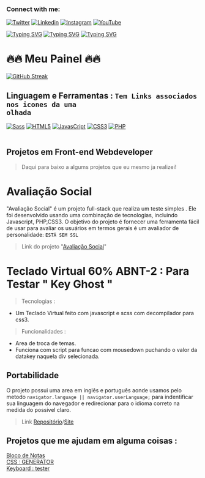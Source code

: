 ### Connect with me:
[![Twitter](https://img.shields.io/badge/Twitter-1DA1F2?style=for-the-badge&logo=twitter&logoColor=white)]( https://twitter.com/_srtouma)
[![Linkedin](	https://img.shields.io/badge/LinkedIn-0077B5?style=for-the-badge&logo=linkedin&logoColor=white)](https://www.linkedin.com/in/lucas-henrique-9a731b254/)
[![Instagram](https://img.shields.io/badge/Instagram-E4405F?style=for-the-badge&logo=instagram&logoColor=white)](https://www.instagram.com/lucasbrazilianman/)
[![YouTube](https://img.shields.io/badge/YouTube-FF0000?style=for-the-badge&logo=youtube&logoColor=white)](https://www.youtube.com/channel/UCJl66HCYI3ClojPwhPdI9VA)

[![Typing SVG](https://readme-typing-svg.demolab.com?font=Fira+Code&size=42&duration=2&pause=1000&color=F70000&center=true&random=false&width=1200&height=155&lines=++++++++++++++++++++Ol%C3%A1+!+Eu+sou+o+Lucas+%F0%9F%96%90%EF%B8%8F+)](https://git.io/typing-svg)
[![Typing SVG](https://readme-typing-svg.demolab.com?font=Fira+Code&size=36&pause=1000&color=F70000&center=true&random=false&width=1200&height=155&lines=Entusiasta+em+front-end%2C+que+estuda+solo+aut%C3%B4nomo+.;Nas+horas+vagas+sou+produtor+de+conte%C3%BAdo+)](https://git.io/typing-svg)
[![Typing SVG](https://readme-typing-svg.demolab.com?font=Fira+Code&size=36&duration=1&pause=1000&color=F70000&center=true&random=false&width=1200&height=155&lines=Sou+PCD+-+S%C3%ADndrome+de+Asperger%F0%9F%91%A8%E2%80%8D%F0%9F%91%A6)](https://git.io/typing-svg)
### <p style="display:none;"> Mas mesmo pelas complexidadades a internet tem muito conteúdo por ai de facil acesso e quem se dedica encontra uma forma de aprender.</p>
# 🔥🔥 Meu Painel 🔥🔥
[![GitHub Streak](https://streak-stats.demolab.com?user=touma0dev&theme=gruvbox-duo)](https://git.io/streak-stats)<br>
## Linguagem e Ferramentas : <code>Tem Links associados nos icones da uma olhada</code>
[![Sass]( https://img.shields.io/badge/Sass-CC6699?style=for-the-badge&logo=sass&logoColor=white)](https://github.com/touma0dev/scss-userfuly-route/tree/main)
[![HTML5](  https://img.shields.io/badge/HTML5-E34F26?style=for-the-badge&logo=html5&logoColor=white)]( https://github.com/touma0dev/clock-full-time)
[![JavasCript](https://img.shields.io/badge/JavaScript-323330?style=for-the-badge&logo=javascript&logoColor=F7DF1E)]( https://github.com/touma0dev/function-javascript-)
[![CSS3](https://img.shields.io/badge/CSS3-1572B6?style=for-the-badge&logo=css3&logoColor=white)]( https://github.com/touma0dev/css-helping-typs)
[![PHP](https://img.shields.io/badge/PHP-777BB4?style=for-the-badge&logo=php&logoColor=white)](https://github.com/touma0dev/full-stack-projects/tree/main/Avaliation%20Social)
<br />
<br />

## Projetos em Front-end Webdeveloper
> Daqui para baixo a algums projetos que eu mesmo ja realizei!
# Avaliação Social
"Avaliação Social" é um projeto full-stack que realiza um teste simples . Ele foi desenvolvido usando uma combinação de tecnologias, incluindo Javascript, PHP,CSS3. O objetivo do projeto é fornecer uma ferramenta fácil de usar para avaliar os usuários em termos gerais é um avaliador de personalidade:
`ESTÁ SEM SSL`
>Link do projeto "[Avaliação Social](https://dhardware.rf.gd/formulario?i=1)"

# Teclado Virtual 60% ABNT-2 : Para Testar " Key Ghost "
> Tecnologias :
- Um Teclado Virtual feito com javascript e scss com decompilador para css3.
> Funcionalidades :<br>
 - Area de troca de temas.
 - Funciona com script para funcao com mousedown puchando o valor da datakey naquela div selecionada.
## Portabilidade 
O projeto possui uma area em inglês e português aonde usamos pelo metodo ```navigator.language || navigator.userLanguage;``` para indentificar sua linguagem do navegador e redirecionar para o idioma correto na medida do possivel claro.
>Link  [Repositório](https://github.com/touma0dev/function-javascript-/tree/main/Keyboard%20Virtual%20US%20%20-%20ABNT)/[Site](https://capable-manatee-397450.netlify.app/)

## Projetos que me ajudam em alguma coisas :
[Bloco de Notas](https://blocodenotasaqui.netlify.app/)<br>
[CSS : GENERATOR](https://css-generator-by-touma.netlify.app/)<br>
[Keyboard : tester](https://keyboard-virtual-abnt-2.netlify.app/)<br>

